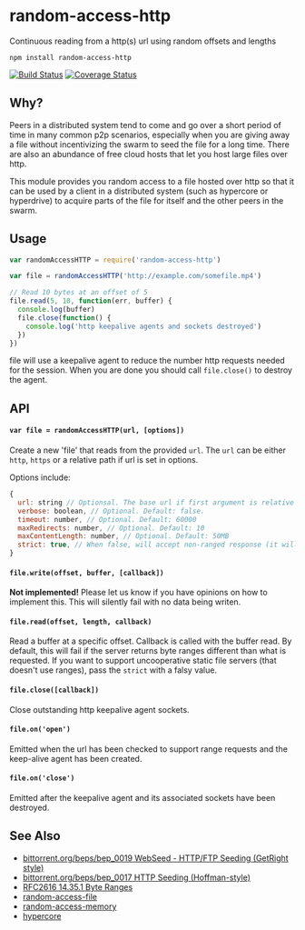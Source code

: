 # random-access-http

Continuous reading from a http(s) url using random offsets and lengths

```
npm install random-access-http
```

[![Build Status](https://travis-ci.org/random-access-storage/random-access-http.svg?branch=master)](https://travis-ci.org/random-access-storage/random-access-http) [![Coverage Status](https://coveralls.io/repos/github/random-access-storage/random-access-http/badge.svg?branch=master)](https://coveralls.io/github/random-access-storage/random-access-http?branch=master)

## Why?

Peers in a distributed system tend to come and go over a short period of time in many common p2p scenarios, especially when you are giving away a file without incentivizing the swarm to seed the file for a long time. There are also an abundance of free cloud hosts that let you host large files over http.

This module provides you random access to a file hosted over http so that it can be used by a client in a distributed system (such as hypercore or hyperdrive) to acquire parts of the file for itself and the other peers in the swarm.

## Usage

```js
var randomAccessHTTP = require('random-access-http')

var file = randomAccessHTTP('http://example.com/somefile.mp4')

// Read 10 bytes at an offset of 5
file.read(5, 10, function(err, buffer) {
  console.log(buffer)
  file.close(function() {
    console.log('http keepalive agents and sockets destroyed')
  })
})
```

file will use a keepalive agent to reduce the number http requests needed for the session. When you are done you should call `file.close()` to destroy the agent.

## API

#### `var file = randomAccessHTTP(url, [options])`

Create a new 'file' that reads from the provided `url`. The `url` can be either `http`, `https` or a relative path if url is set in options.

Options include:
```js
{
  url: string // Optionsal. The base url if first argument is relative
  verbose: boolean, // Optional. Default: false.
  timeout: number, // Optional. Default: 60000
  maxRedirects: number, // Optional. Default: 10
  maxContentLength: number, // Optional. Default: 50MB
  strict: true, // When false, will accept non-ranged response (it will slice the response to the requested offset/length)
}
```

#### `file.write(offset, buffer, [callback])`

**Not implemented!** Please let us know if you have opinions on how to implement this.
This will silently fail with no data being writen.

#### `file.read(offset, length, callback)`

Read a buffer at a specific offset. Callback is called with the buffer read.
By default, this will fail if the server returns byte ranges different than what is requested.
If you want to support uncooperative static file servers (that doesn't use ranges), pass the `strict` with a falsy value.

#### `file.close([callback])`

Close outstanding http keepalive agent sockets.

#### `file.on('open')`

Emitted when the url has been checked to support range requests and the keep-alive agent has been created.

#### `file.on('close')`

Emitted after the keepalive agent and its associated sockets have been destroyed.

## See Also

- [bittorrent.org/beps/bep_0019 WebSeed - HTTP/FTP Seeding (GetRight style)](http://www.bittorrent.org/beps/bep_0019.html)
- [bittorrent.org/beps/bep_0017 HTTP Seeding (Hoffman-style)](http://www.bittorrent.org/beps/bep_0017.html)
- [RFC2616 14.35.1 Byte Ranges](http://tools.ietf.org/html/rfc2616#section-14.35)
- [random-access-file](https://github.com/mafintosh/random-access-file)
- [random-access-memory](https://github.com/mafintosh/random-access-memory)
- [hypercore](https://github.com/mafintosh/hypercore)
